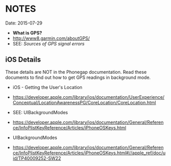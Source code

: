 # NOTES #
Date: 2015-07-29

* **What is GPS?**
* http://www8.garmin.com/aboutGPS/
* SEE: *Sources of GPS signal errors*

## iOS Details ##
These details are NOT in the Phonegap documentation.
Read these documents to find out how to get GPS readings in background mode.

* iOS - Getting the User's Location
* https://developer.apple.com/library/ios/documentation/UserExperience/Conceptual/LocationAwarenessPG/CoreLocation/CoreLocation.html

* SEE: UIBackgroundModes
* https://developer.apple.com/library/ios/documentation/General/Reference/InfoPlistKeyReference/Articles/iPhoneOSKeys.html

* UIBackgroundModes
* https://developer.apple.com/library/ios/documentation/General/Reference/InfoPlistKeyReference/Articles/iPhoneOSKeys.html#//apple_ref/doc/uid/TP40009252-SW22

